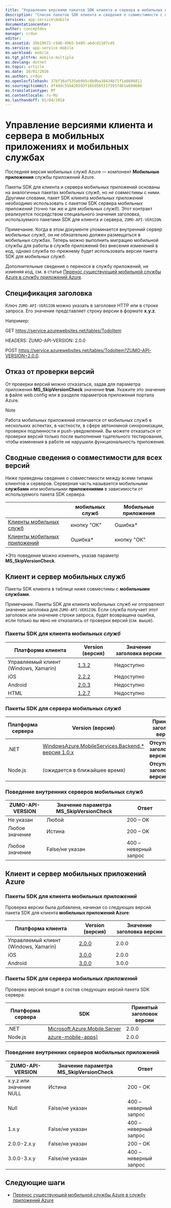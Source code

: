 ```yaml
---
title: "Управление версиями пакетов SDK клиента и сервера в мобильных приложениях и мобильных службах | Документация Майкрософт"
description: "Список пакетов SDK клиента и сведения о совместимости с версиями пакетов SDK сервера для мобильных служб и мобильных приложений Azure"
services: app-service\mobile
documentationcenter: 
author: conceptdev
manager: crdun
editor: 
ms.assetid: 35b19672-c9d6-49b5-b405-a6dcd1107cd5
ms.service: app-service-mobile
ms.workload: mobile
ms.tgt_pltfrm: mobile-multiple
ms.devlang: dotnet
ms.topic: article
ms.date: 10/01/2016
ms.author: crdun
ms.openlocfilehash: 37bf36af535eb9b5c8b0ba38434b71f1a6686811
ms.sourcegitcommit: df4ddc55b42b593f165d56531f591fdb1e689686
ms.translationtype: MT
ms.contentlocale: ru-RU
ms.lasthandoff: 01/04/2018
---
```

# <a name="client-and-server-versioning-in-mobile-apps-and-mobile-services"></a>Управление версиями клиента и сервера в мобильных приложениях и мобильных службах
Последняя версия мобильных служб Azure — компонент **Мобильные приложения** службы приложений Azure.

Пакеты SDK для клиента и сервера мобильных приложений основаны на аналогичных пакетах мобильных служб, но *не совместимы* с ними.
Другими словами, пакет SDK клиента *мобильных приложений* необходимо использовать с пакетом SDK сервера *мобильных приложений* (точно так же и для *мобильных служб*). Этот контракт реализуется посредством специального значения заголовка, используемого пакетами SDK для клиента и сервера, `ZUMO-API-VERSION`.

Примечание. Когда в этом документе упоминается внутренний сервер *мобильных служб*, он не обязательно должен размещаться в мобильных службах. Теперь можно выполнить миграцию мобильной службы для работы в службе приложений без внесения изменений в код, однако служба по-прежнему будет использовать версии пакета SDK для *мобильных служб*.

Дополнительные сведения о переносе в службу приложений, не изменяя код, см. в статье [Перенос существующей мобильной службы Azure в службу приложений Azure].

## <a name="header-specification"></a>Спецификация заголовка
Ключ `ZUMO-API-VERSION` можно указать в заголовке HTTP или в строке запроса. Его значение представляет строку версии в формате **x.y.z**.

Например: 

GET https://service.azurewebsites.net/tables/TodoItem

HEADERS: ZUMO-API-VERSION: 2.0.0

POST https://service.azurewebsites.net/tables/TodoItem?ZUMO-API-VERSION=2.0.0.

## <a name="opting-out-of-version-checking"></a>Отказ от проверки версий
От проверки версий можно отказаться, задав для параметра приложения **MS_SkipVersionCheck** значение **true**. Укажите это значение в файле web.config или в разделе параметров приложения портала Azure.

> [!NOTE]
> Работа мобильных приложений отличается от мобильных служб в нескольких аспектах, в частности, в сфере автономной синхронизации, проверки подлинности и push-уведомлений. Вы можете отказаться от проверки версий только после выполнения тщательного тестирования, чтобы изменения в работе не нарушили функциональность приложения.
>
>

## <a name="summary-of-compatibility-for-all-versions"></a>Сводные сведения о совместимости для всех версий
Ниже приведены сведения о совместимости между всеми типами клиентов и серверов. Серверная часть называется мобильными **службами** или мобильными **приложениями** в зависимости от используемого пакета SDK сервера.

|  | **мобильных служб**  | **Мобильные приложения**  |
| --- | --- | --- |
| [Клиенты мобильных служб] |кнопку "ОК" |Ошибка\* |
| [Клиенты мобильных приложений] |Ошибка\* |кнопку "ОК" |

\*Это поведение можно изменить, указав параметр **MS_SkipVersionCheck**.

<!-- IMPORTANT!  The anchors for Mobile Services and Mobile Apps MUST be 1.0.0 and 2.0.0 respectively, since there is an exception error message that uses those anchors. -->

<!-- NOTE: the fwlink to this document is http://go.microsoft.com/fwlink/?LinkID=690568 -->

## <a name="1.0.0"></a>Клиент и сервер мобильных служб
Пакеты SDK клиента в таблице ниже совместимы с **мобильными службами**.

Примечание. Пакеты SDK для клиента мобильных служб *не* отправляют значение заголовка для `ZUMO-API-VERSION`. Если служба получает этот заголовок или значение строки запроса, будет возвращена ошибка, если только вы явно не отказались от проверки версий (см. выше).

### <a name="MobileServicesClients"></a> Пакеты SDK для клиента мобильных *служб*
| Платформа клиента | Version (версия) | Значение заголовка версии |
| --- | --- | --- |
| Управляемый клиент (Windows, Xamarin) |[1.3.2](https://www.nuget.org/packages/WindowsAzure.MobileServices/1.3.2) |Недоступно |
| iOS |[2.2.2](http://aka.ms/gc6fex) |Недоступно |
| Android |[2.0.3](https://go.microsoft.com/fwLink/?LinkID=280126) |Недоступно |
| HTML |[1.2.7](http://ajax.aspnetcdn.com/ajax/mobileservices/MobileServices.Web-1.2.7.min.js) |Недоступно |

### <a name="mobile-services-server-sdks"></a>Пакеты SDK для сервера мобильных *служб*
| Платформа сервера | Version (версия) | Принятый заголовок версии |
| --- | --- | --- |
| .NET |[WindowsAzure.MobileServices.Backend.* версия 1.0.x](https://www.nuget.org/packages/WindowsAzure.MobileServices.Backend/) |**Отсутствует заголовок версии** |
| Node.js |(ожидается в ближайшее время) |**Отсутствует заголовок версии** |

<!-- TODO: add Node npm version -->

### <a name="behavior-of-mobile-services-backends"></a>Поведение внутренних серверов мобильных служб
| ZUMO-API-VERSION | Значение параметра MS_SkipVersionCheck | Ответ |
| --- | --- | --- |
| Не указан |Любой |200 – OK |
| Любое значение |Истина |200 – OK |
| Любое значение |False/не указан |400 – неверный запрос |

## <a name="2.0.0"></a>Клиент и сервер мобильных приложений Azure
### <a name="MobileAppsClients"></a> Пакеты SDK для клиента мобильных *приложений*
Проверка версии была добавлена, начиная со следующих версий пакета SDK для клиента **мобильных приложений Azure**:

| Платформа клиента | Version (версия) | Значение заголовка версии |
| --- | --- | --- |
| Управляемый клиент (Windows, Xamarin) |[2.0.0](https://www.nuget.org/packages/Microsoft.Azure.Mobile.Client/2.0.0) |2.0.0 |
| iOS |[3.0.0](http://go.microsoft.com/fwlink/?LinkID=529823) |2.0.0 |
| Android |[3.0.0](http://go.microsoft.com/fwlink/?LinkID=717033&clcid=0x409) |3.0.0 |

<!-- TODO: add HTML version when released -->

### <a name="mobile-apps-server-sdks"></a>Пакеты SDK для сервера мобильных *приложений*
Проверка версий входит в состав следующих версий пакета SDK сервера:

| Платформа сервера | SDK | Принятый заголовок версии |
| --- | --- | --- |
| .NET |[Microsoft.Azure.Mobile.Server](https://www.nuget.org/packages/Microsoft.Azure.Mobile.Server/) |2.0.0 |
| Node.js |[azure-mobile-apps)](https://www.npmjs.com/package/azure-mobile-apps) |2.0.0 |

### <a name="behavior-of-mobile-apps-backends"></a>Поведение внутренних серверов мобильных приложений
| ZUMO-API-VERSION | Значение параметра MS_SkipVersionCheck | Ответ |
| --- | --- | --- |
| x.y.z или значение NULL |Истина |200 – OK |
| Null |False/не указан |400 – неверный запрос |
| 1.x.y |False/не указан |400 – неверный запрос |
| 2.0.0-2.x.y |False/не указан |200 – OK |
| 3.0.0-3.x.y |False/не указан |400 – неверный запрос |

## <a name="next-steps"></a>Следующие шаги
* [Перенос существующей мобильной службы Azure в службу приложений Azure]

[Клиенты мобильных служб]: #MobileServicesClients
[Клиенты мобильных приложений]: #MobileAppsClients


[Mobile App Server SDK]: http://www.nuget.org/packages/microsoft.azure.mobile.server
[Перенос существующей мобильной службы Azure в службу приложений Azure]: app-service-mobile-migrating-from-mobile-services.md
